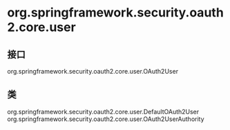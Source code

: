 # org.springframework.security.oauth2.core.user

## 接口

org.springframework.security.oauth2.core.user.OAuth2User

## 类

org.springframework.security.oauth2.core.user.DefaultOAuth2User
org.springframework.security.oauth2.core.user.OAuth2UserAuthority





